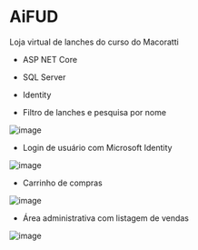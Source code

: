 # AiFUD

Loja virtual de lanches do curso do Macoratti

- ASP NET Core
- SQL Server
- Identity

  
- Filtro de lanches e pesquisa por nome

![image](https://github.com/user-attachments/assets/82c76c68-862d-4e21-bc53-f21d677121d8)


- Login de usuário com Microsoft Identity

![image](https://github.com/user-attachments/assets/8751b5f0-52e8-44b1-b278-c64e77d54c08)

- Carrinho de compras

![image](https://github.com/user-attachments/assets/41bf1591-3e98-4e70-85d5-d29c7caee4e5)


- Área administrativa com listagem de vendas

![image](https://github.com/user-attachments/assets/4ef7ee22-3851-496a-88f2-352f1e8b4605)
